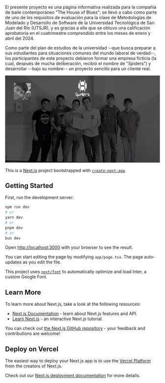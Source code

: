 El presente proyecto es una página informativa realizada para la compañía de baile contemporáneo "The House of Blues";
se llevó a cabo como parte de uno de los requisitos de evaluación para la clase de Metodologías de Modelado y Desarrollo de
Software de la Universidad Tecnológica de San Juan del Río (UTSJR), y es gracias a ella que se obtuvo una calificación
aprobatoria en el cuatrimestre comprendido entre los meses de enero y abril del 2024.

Como parte del plan de estudios de la universidad --que busca preparar a sus estudiantes para situaciones comunes del mundo laboral de verdad--, los participantes de este proyecto debieron formar una empresa ficticia (la cual, después de mucha deliberación, recibió el nombre de "Spiders") y desarrollar --bajo su nombre-- un proyecto sencillo para un cliente real.

![Fotografía de los miembros de Spiders y directivos de The House of Blues](./presentacion-final.jpg)

This is a [Next.js](https://nextjs.org/) project bootstrapped with [`create-next-app`](https://github.com/vercel/next.js/tree/canary/packages/create-next-app).

## Getting Started

First, run the development server:

```bash
npm run dev
# or
yarn dev
# or
pnpm dev
# or
bun dev
```

Open [http://localhost:3000](http://localhost:3000) with your browser to see the result.

You can start editing the page by modifying `app/page.tsx`. The page auto-updates as you edit the file.

This project uses [`next/font`](https://nextjs.org/docs/basic-features/font-optimization) to automatically optimize and load Inter, a custom Google Font.

## Learn More

To learn more about Next.js, take a look at the following resources:

- [Next.js Documentation](https://nextjs.org/docs) - learn about Next.js features and API.
- [Learn Next.js](https://nextjs.org/learn) - an interactive Next.js tutorial.

You can check out [the Next.js GitHub repository](https://github.com/vercel/next.js/) - your feedback and contributions are welcome!

## Deploy on Vercel

The easiest way to deploy your Next.js app is to use the [Vercel Platform](https://vercel.com/new?utm_medium=default-template&filter=next.js&utm_source=create-next-app&utm_campaign=create-next-app-readme) from the creators of Next.js.

Check out our [Next.js deployment documentation](https://nextjs.org/docs/deployment) for more details.
